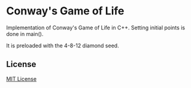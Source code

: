 # Conway's Game of Life

Implementation of Conway's Game of Life in C++. Setting initial points is done in main().

It is preloaded with the 4-8-12 diamond seed.

## License

[MIT License](https://opensource.org/licenses/mit-license.html)
